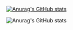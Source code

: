 
[![Anurag's GitHub stats](https://github-readme-stats.vercel.app/api?username=manueldg)](https://github.com/anuraghazra/github-readme-stats)

![Anurag's GitHub stats](https://github-readme-stats.vercel.app/api?username=manueldg&show=reviews,discussions_started,discussions_answered,prs_merged,prs_merged_percentage)

